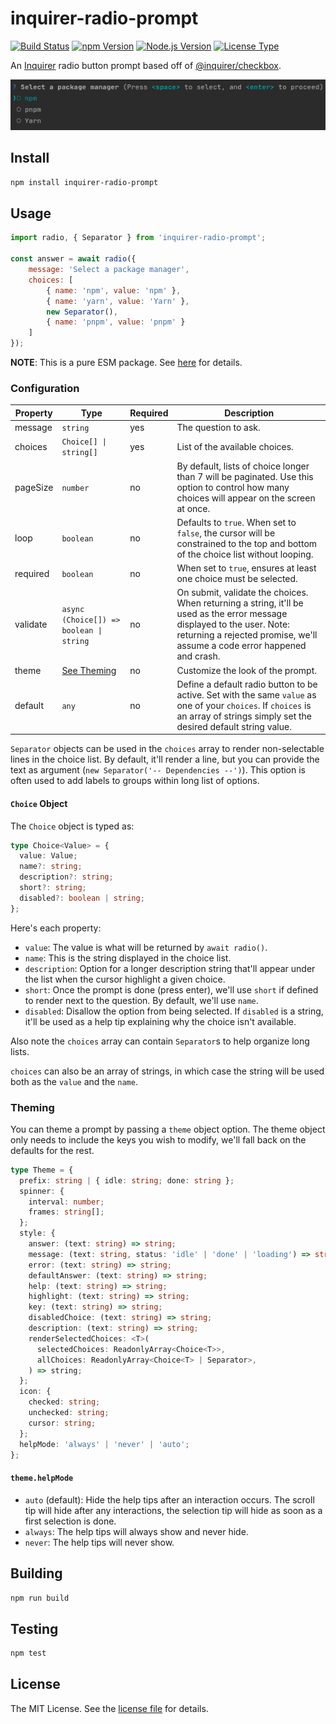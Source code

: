 inquirer-radio-prompt
=====================
[![Build Status](https://img.shields.io/github/actions/workflow/status/jbenner-radham/inquirer-radio-prompt/ci.yaml?branch=main)](https://github.com/jbenner-radham/inquirer-radio-prompt/actions/workflows/ci.yaml)
[![npm Version](https://img.shields.io/npm/v/inquirer-radio-prompt.svg)](https://www.npmjs.com/package/inquirer-radio-prompt)
[![Node.js Version](https://img.shields.io/node/v/inquirer-radio-prompt.svg)](https://nodejs.org/)
[![License Type](https://img.shields.io/github/license/jbenner-radham/inquirer-radio-prompt.svg)](LICENSE)

An [Inquirer](https://github.com/SBoudrias/Inquirer.js/) radio button prompt based off of [@inquirer/checkbox](https://github.com/SBoudrias/Inquirer.js/tree/main/packages/checkbox).

![Inquirer Radio Prompt](images/inquirer-radio-prompt-example.png)

Install
-------
```sh
npm install inquirer-radio-prompt
```

Usage
-----
```js
import radio, { Separator } from 'inquirer-radio-prompt';

const answer = await radio({
    message: 'Select a package manager',
    choices: [
        { name: 'npm', value: 'npm' },
        { name: 'yarn', value: 'Yarn' },
        new Separator(),
        { name: 'pnpm', value: 'pnpm' }
    ]
});
```

**NOTE**: This is a pure ESM package. See [here](https://gist.github.com/sindresorhus/a39789f98801d908bbc7ff3ecc99d99c) for details.

### Configuration

| Property | Type                                    | Required | Description                                                                                                                                                                                           |
|----------|-----------------------------------------|----------|-------------------------------------------------------------------------------------------------------------------------------------------------------------------------------------------------------|
| message  | `string`                                | yes      | The question to ask.                                                                                                                                                                                  |
| choices  | `Choice[] \| string[]`                  | yes      | List of the available choices.                                                                                                                                                                        |                                                                                                                                                                       |
| pageSize | `number`                                | no       | By default, lists of choice longer than 7 will be paginated. Use this option to control how many choices will appear on the screen at once.                                                           |
| loop     | `boolean`                               | no       | Defaults to `true`. When set to `false`, the cursor will be constrained to the top and bottom of the choice list without looping.                                                                     |
| required | `boolean`                               | no       | When set to `true`, ensures at least one choice must be selected.                                                                                                                                     |
| validate | `async (Choice[]) => boolean \| string` | no       | On submit, validate the choices. When returning a string, it'll be used as the error message displayed to the user. Note: returning a rejected promise, we'll assume a code error happened and crash. |
| theme    | [See Theming](#theming)                 | no       | Customize the look of the prompt.                                                                                                                                                                     |
| default  | `any`                                   | no       | Define a default radio button to be active. Set with the same `value` as one of your `choices`. If `choices` is an array of strings simply set the desired default string value.                      |

`Separator` objects can be used in the `choices` array to render non-selectable lines in the choice list. By default, it'll render a line, but you can provide the text as argument (`new Separator('-- Dependencies --')`). This option is often used to add labels to groups within long list of options.

#### `Choice` Object

The `Choice` object is typed as:

```ts
type Choice<Value> = {
  value: Value;
  name?: string;
  description?: string;
  short?: string;
  disabled?: boolean | string;
};
```

Here's each property:

- `value`: The value is what will be returned by `await radio()`.
- `name`: This is the string displayed in the choice list.
- `description`: Option for a longer description string that'll appear under the list when the cursor highlight a given choice.
- `short`: Once the prompt is done (press enter), we'll use `short` if defined to render next to the question. By default, we'll use `name`.
- `disabled`: Disallow the option from being selected. If `disabled` is a string, it'll be used as a help tip explaining why the choice isn't available.

Also note the `choices` array can contain `Separator`s to help organize long lists.

`choices` can also be an array of strings, in which case the string will be used both as the `value` and the `name`.


### Theming

You can theme a prompt by passing a `theme` object option. The theme object only needs to include the keys you wish to modify, we'll fall back on the defaults for the rest.

```ts
type Theme = {
  prefix: string | { idle: string; done: string };
  spinner: {
    interval: number;
    frames: string[];
  };
  style: {
    answer: (text: string) => string;
    message: (text: string, status: 'idle' | 'done' | 'loading') => string;
    error: (text: string) => string;
    defaultAnswer: (text: string) => string;
    help: (text: string) => string;
    highlight: (text: string) => string;
    key: (text: string) => string;
    disabledChoice: (text: string) => string;
    description: (text: string) => string;
    renderSelectedChoices: <T>(
      selectedChoices: ReadonlyArray<Choice<T>>,
      allChoices: ReadonlyArray<Choice<T> | Separator>,
    ) => string;
  };
  icon: {
    checked: string;
    unchecked: string;
    cursor: string;
  };
  helpMode: 'always' | 'never' | 'auto';
};
```

#### `theme.helpMode`

- `auto` (default): Hide the help tips after an interaction occurs. The scroll tip will hide after any interactions, the selection tip will hide as soon as a first selection is done.
- `always`: The help tips will always show and never hide.
- `never`: The help tips will never show.

Building
--------
```sh
npm run build
```

Testing
-------
```sh
npm test
```

License
-------
The MIT License. See the [license file](LICENSE) for details.
